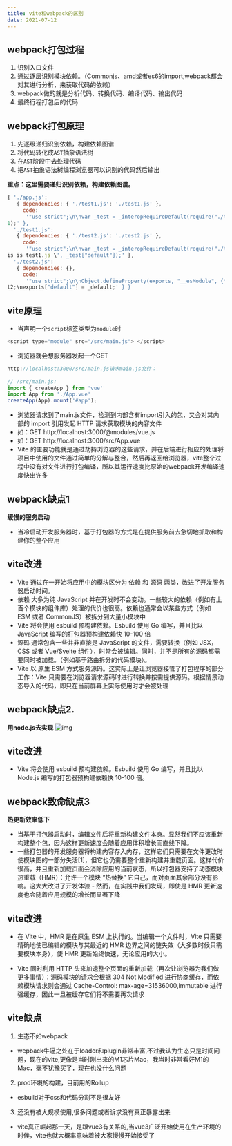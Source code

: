```yaml
---
title: vite和webpack的区别
date: 2021-07-12
---
```


## webpack打包过程
1. 识别入口文件
2. 通过逐层识别模块依赖。（Commonjs、amd或者es6的import,webpack都会对其进行分析，来获取代码的依赖）
3. webpack做的就是分析代码、转换代码、编译代码、输出代码
4. 最终行程打包后的代码

## webpack打包原理
1. 先逐级递归识别依赖，构建依赖图谱
2. 将代码转化成```AST```抽象语法树
3. 在```AST```阶段中去处理代码
4. 把```AST```抽象语法树编程浏览器可以识别的代码然后输出

__重点：这里需要递归识别依赖，构建依赖图谱。__
```js
{ './app.js':
   { dependencies: { './test1.js': './test1.js' },
     code:
      '"use strict";\n\nvar _test = _interopRequireDefault(require("./test1.js"));\n\nfunction _interopRequireDefault(obj) { return obj && obj.__esModule ? obj : { "default": obj }; }\n\nconsole.log(test
1);' },
  './test1.js':
   { dependencies: { './test2.js': './test2.js' },
     code:
      '"use strict";\n\nvar _test = _interopRequireDefault(require("./test2.js"));\n\nfunction _interopRequireDefault(obj) { return obj && obj.__esModule ? obj : { "default": obj }; }\n\nconsole.log(\'th
is is test1.js \', _test["default"]);' },
  './test2.js':
   { dependencies: {},
     code:
      '"use strict";\n\nObject.defineProperty(exports, "__esModule", {\n  value: true\n});\nexports["default"] = void 0;\n\nfunction test2() {\n  console.log(\'this is test2 \');\n}\n\nvar _default = tes
t2;\nexports["default"] = _default;' } } 
```

## vite原理
+ 当声明一个```script```标签类型为```module```时
```js
<script type="module" src="/src/main.js"> </script>
```
+ 浏览器就会想服务器发起一个GET
```jsx
http://localhost:3000/src/main.js请求main.js文件：
 
// /src/main.js:
import { createApp } from 'vue'
import App from './App.vue'
createApp(App).mount('#app');
```
+ 浏览器请求到了main.js文件，检测到内部含有import引入的包，又会对其内部的 import 引用发起 HTTP 请求获取模块的内容文件
+ 如：GET http://localhost:3000/@modules/vue.js
+ 如：GET http://localhost:3000/src/App.vue
+ Vite 的主要功能就是通过劫持浏览器的这些请求，并在后端进行相应的处理将项目中使用的文件通过简单的分解与整合，然后再返回给浏览器，vite整个过程中没有对文件进行打包编译，所以其运行速度比原始的webpack开发编译速度快出许多

## webpack缺点1
__缓慢的服务启动__
+ 当冷启动开发服务器时，基于打包器的方式是在提供服务前去急切地抓取和构建你的整个应用

## vite改进
+ Vite 通过在一开始将应用中的模块区分为 依赖 和 源码 两类，改进了开发服务器启动时间。
+ 依赖 大多为纯 JavaScript 并在开发时不会变动。一些较大的依赖（例如有上百个模块的组件库）处理的代价也很高。依赖也通常会以某些方式（例如 ESM 或者 CommonJS）被拆分到大量小模块中
+ Vite 将会使用 esbuild 预构建依赖。Esbuild 使用 Go 编写，并且比以 JavaScript 编写的打包器预构建依赖快 10-100 倍
+ 源码 通常包含一些并非直接是 JavaScript 的文件，需要转换（例如 JSX，CSS 或者 Vue/Svelte 组件），时常会被编辑。同时，并不是所有的源码都需要同时被加载。（例如基于路由拆分的代码模块）。
+ Vite 以 原生 ESM 方式服务源码。这实际上是让浏览器接管了打包程序的部分工作：Vite 只需要在浏览器请求源码时进行转换并按需提供源码。根据情景动态导入的代码，即只在当前屏幕上实际使用时才会被处理

## webpack缺点2.
__用node.js去实现__
![img](https://imgconvert.csdnimg.cn/aHR0cHM6Ly9tbWJpei5xcGljLmNuL3N6X21tYml6X3BuZy8zR1BUMUNIaWFTVnR5WVppYmpVZ2h4Yzh5VEtoUmliQlZoY21SelJJNXl6Y1B4NWpFeFFIbUJpYTBJZVh1b2lianlOeUNNSUFFaGFWaHRpYWt0cUsyWkh3TTVnZy82NDA?x-oss-process=image/format,png)

## vite改进
+ Vite 将会使用 esbuild 预构建依赖。Esbuild 使用 Go 编写，并且比以 Node.js 编写的打包器预构建依赖快 10-100 倍。

## webpack致命缺点3
__热更新效率低下__
+ 当基于打包器启动时，编辑文件后将重新构建文件本身。显然我们不应该重新构建整个包，因为这样更新速度会随着应用体积增长而直线下降。
+ 一些打包器的开发服务器将构建内容存入内存，这样它们只需要在文件更改时使模块图的一部分失活[1]，但它也仍需要整个重新构建并重载页面。这样代价很高，并且重新加载页面会消除应用的当前状态，所以打包器支持了动态模块热重载（HMR）：允许一个模块 “热替换” 它自己，而对页面其余部分没有影响。这大大改进了开发体验 - 然而，在实践中我们发现，即使是 HMR 更新速度也会随着应用规模的增长而显著下降

## vite改进
+ 在 Vite 中，HMR 是在原生 ESM 上执行的。当编辑一个文件时，Vite 只需要精确地使已编辑的模块与其最近的 HMR 边界之间的链失效（大多数时候只需要模块本身），使 HMR 更新始终快速，无论应用的大小。

+ Vite 同时利用 HTTP 头来加速整个页面的重新加载（再次让浏览器为我们做更多事情）：源码模块的请求会根据 304 Not Modified 进行协商缓存，而依赖模块请求则会通过 Cache-Control: max-age=31536000,immutable 进行强缓存，因此一旦被缓存它们将不需要再次请求

## vite缺点
1. 生态不如webpack
+ wepback牛逼之处在于loader和plugin非常丰富,不过我认为生态只是时间问题，现在的vite,更像是当时刚出来的M1芯片Mac，我当时非常看好M1的Mac，毫不犹豫买了，现在也没什么问题
2. prod环境的构建，目前用的Rollup
+ esbuild对于css和代码分割不是很友好
3. 还没有被大规模使用,很多问题或者诉求没有真正暴露出来
+ vite真正崛起那一天，是跟vue3有关系的,当vue3广泛开始使用在生产环境的时候，vite也就大概率意味着被大家慢慢开始接受了